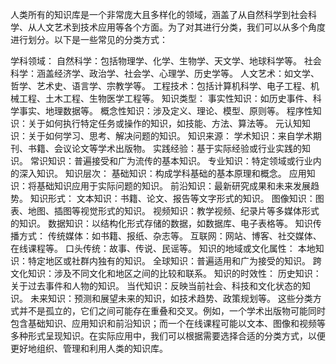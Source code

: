 人类所有的知识库是一个非常庞大且多样化的领域，涵盖了从自然科学到社会科学、从人文艺术到技术应用等各个方面。为了对其进行分类，我们可以从多个角度进行划分。以下是一些常见的分类方式：

学科领域：
自然科学：包括物理学、化学、生物学、天文学、地球科学等。
社会科学：涵盖经济学、政治学、社会学、心理学、历史学等。
人文艺术：如文学、哲学、艺术史、语言学、宗教学等。
工程技术：包括计算机科学、电子工程、机械工程、土木工程、生物医学工程等。
知识类型：
事实性知识：如历史事件、科学事实、地理数据等。
概念性知识：涉及定义、理论、模型、原则等。
程序性知识：关于如何执行特定任务或操作的知识，如技能、方法、算法等。
元认知知识：关于如何学习、思考、解决问题的知识。
知识来源：
学术知识：来自学术期刊、书籍、会议论文等学术出版物。
实践经验：基于实际经验或行业实践的知识。
常识知识：普遍接受和广为流传的基本知识。
专业知识：特定领域或行业内的深入知识。
知识层次：
基础知识：构成学科基础的基本原理和概念。
应用知识：将基础知识应用于实际问题的知识。
前沿知识：最新研究成果和未来发展趋势。
知识形式：
文本知识：书籍、论文、报告等文字形式的知识。
图像知识：图表、地图、插图等视觉形式的知识。
视频知识：教学视频、纪录片等多媒体形式的知识。
数据知识：以结构化形式存储的数据，如数据库、电子表格等。
知识传播方式：
传统媒体：如书籍、报纸、杂志等。
互联网：网站、博客、社交媒体、在线课程等。
口头传统：故事、传说、民谣等。
知识的地域或文化属性：
本地知识：特定地区或社群内独有的知识。
全球知识：普遍适用和广为接受的知识。
跨文化知识：涉及不同文化和地区之间的比较和联系。
知识的时效性：
历史知识：关于过去事件和人物的知识。
当代知识：反映当前社会、科技和文化状态的知识。
未来知识：预测和展望未来的知识，如技术趋势、政策规划等。
这些分类方式并不是孤立的，它们之间可能存在重叠和交叉。例如，一个学术出版物可能同时包含基础知识、应用知识和前沿知识；而一个在线课程可能以文本、图像和视频等多种形式呈现知识。在实际应用中，我们可以根据需要选择合适的分类方式，以便更好地组织、管理和利用人类的知识库。